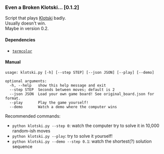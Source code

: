 ### Even a Broken Klotski... [0.1.2]

Script that plays [Klotski](https://en.wikipedia.com/wiki/Klotski) badly.  
Usually doesn't win.  
Maybe in version 0.2.

#### Dependencies

* [`termcolor`](https://pypi.org/project/termcolor/)

#### Manual

```
usage: klotski.py [-h] [--step STEP] [--json JSON] [--play] [--demo]

optional arguments:
  -h, --help   show this help message and exit
  --step STEP  Seconds between moves; default is 2
  --json JSON  Load your own game board! See original_board.json for format.
  --play       Play the game yourself!
  --demo       Watch a demo where the computer wins
```
Recommended commands:
* `python klotski.py --step 0`: watch the computer try to solve it in 10,000 random-ish moves
* `python klotski.py --play`: try to solve it yourself!
* `python klotski.py --demo --step 0.1`: watch the shortest(?) solution sequence